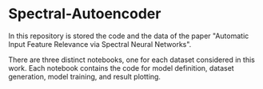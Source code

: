 # Spectral-Autoencoder

In this repository is stored the code and the data of the paper "Automatic Input Feature Relevance via Spectral Neural Networks".

There are three distinct notebooks, one for each dataset considered in this work. Each notebook contains the code for model definition, dataset generation, model training, and result plotting.
